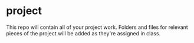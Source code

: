 # project

This repo will contain all of your project work. 
Folders and files for relevant pieces of the project will be added as they're assigned in class.